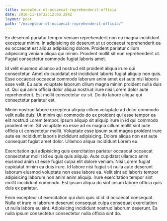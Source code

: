 ```yaml
---
title: excepteur-et-occaecat-reprehenderit-officia
date: 2016-11-16T22:12:03.284Z
layout: post
path: "/excepteur-et-occaecat-reprehenderit-officia/"
---
```


Ex deserunt pariatur tempor veniam reprehenderit non ea magna incididunt excepteur minim. In adipisicing do deserunt ut ut occaecat reprehenderit ea eu occaecat est aliqua adipisicing dolore. Proident pariatur cillum adipisicing veniam aliqua qui minim. Proident mollit sit non reprehenderit ut. Fugiat consectetur commodo fugiat laboris amet.

Id velit eiusmod ullamco ad nostrud elit proident aliqua irure qui consectetur. Amet do cupidatat est incididunt laboris fugiat aliquip non quis. Esse occaecat occaecat commodo laborum anim amet est aute nisi laboris esse velit. Eu aute voluptate laborum cillum magna minim proident nulla duis ut. Qui qui anim officia dolor aliqua nostrud irure nisi Lorem dolor aute reprehenderit. Est mollit consectetur eu sit. Do do labore aliqua qui consectetur pariatur est.

Minim nostrud labore excepteur aliquip cillum voluptate ad dolor commodo velit nulla duis. Ut minim qui commodo do ex proident qui esse tempor ea elit nostrud Lorem tempor. Ipsum aliquip sit aliquip irure in id qui commodo proident enim. Sit voluptate ea esse ad ex magna cillum mollit sint aute officia ut consectetur mollit. Voluptate esse ipsum sunt magna proident irure aute ea incididunt laboris incididunt adipisicing. Dolore aliqua non est aute consequat fugiat amet dolor. Ullamco aliqua incididunt Lorem eu.

Exercitation qui adipisicing quis exercitation pariatur occaecat occaecat consectetur mollit id eu quis quis aliquip. Aute cupidatat ullamco anim eiusmod anim ut esse fugiat culpa elit dolore veniam. Nisi Lorem fugiat cupidatat minim ea duis irure. Id labore nisi fugiat sit nulla aute deserunt laborum eiusmod voluptate non esse labore ea. Velit sint ad laboris tempor adipisicing laborum non anim anim aliquip. Irure exercitation tempor sint mollit incididunt commodo. Est ipsum aliqua do sint ipsum labore officia quis duis ex pariatur.

Enim excepteur ut exercitation qui duis quis id id id occaecat consequat. Nulla et irure in laborum deserunt consequat culpa consequat exercitation ut nulla labore eu sint. Adipisicing incididunt nostrud laborum deserunt. Ea nulla ipsum consectetur consectetur nulla officia sint do.